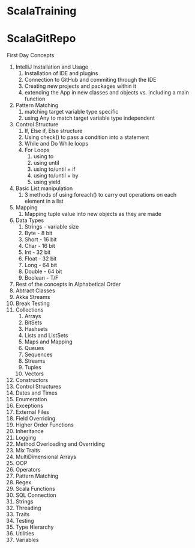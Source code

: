 # ScalaTraining

# ScalaGitRepo



First Day Concepts
1) IntelliJ Installation and Usage
    1) Installation of IDE and plugins 
    2) Connection to GitHub and commiting through the IDE
    3) Creating new projects and packages within it
    4) extending the App in new classes and objects vs. including a main function
2) Pattern Matching
    1) matching target variable type specific
    2) using Any to match target variable type independent
3) Control Structure
    1) If, Else if, Else structure 
    2) Using check() to pass a condition into a statement
    3) While and Do While loops 
    4) For Loops
        1) using to
        2) using until
        3) using to/until + if
        4) using to/until + by
        5) using yield 
4) Basic List manipulation
    1) 3 methods of using foreach() to carry out operations on each element in a list
5) Mapping
    1) Mapping tuple value into new objects as they are made 
6) Data Types
    1) Strings - variable size
    2) Byte - 8 bit
    3) Short - 16 bit
    4) Char - 16 bit
    5) Int - 32 bit 
    6) Float - 32 bit
    7) Long - 64 bit
    8) Double - 64 bit 
    9) Boolean - T/F
7) Rest of the concepts in Alphabetical Order
7) Abtract Classes
8) Akka Streams
9) Break Testing
10) Collections
    1) Arrays
    2) BitSets
    3) Hashsets
    4) Lists and ListSets
    5) Maps and Mapping
    6) Queues
    7) Sequences
    8) Streams
    9) Tuples
    10) Vectors
11) Constructors
11) Control Structures
12) Dates and Times
13) Enumeration
14) Exceptions
15) External Files
16) Field Overriding
17) Higher Order Functions
18) Inheritance
19) Logging 
20) Method Overloading and Overriding
21) Mix Traits
22) MultiDimensional Arrays
23) OOP
24) Operators
25) Pattern Matching
26) Regex
27) Scala Functions
28) SQL Connection
29) Strings
30) Threading
31) Traits
32) Testing
33) Type Hierarchy
34) Utilities
35) Variables










